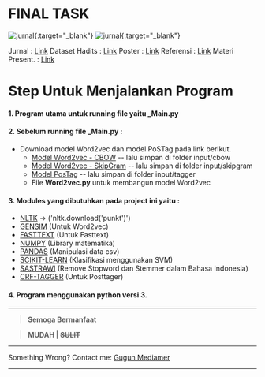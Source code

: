 # FINAL TASK 

[![jurnal](https://img.shields.io/badge/Jurnal-Telkom-blue.svg)](https://drive.google.com/open?id=12hS-1cEbCyjySE-0thvzRURnag44uBVU){:target="_blank"}
[![jurnal](https://img.shields.io/badge/Dataset-Hadits-brightgreen.svg)](https://drive.google.com/open?id=12hS-1cEbCyjySE-0thvzRURnag44uBVU){:target="_blank"}

Jurnal          : [Link](https://drive.google.com/open?id=12hS-1cEbCyjySE-0thvzRURnag44uBVU)
Dataset Hadits  : [Link](https://drive.google.com/open?id=1hInke1UE0z1Ih2b_qnDNPWJBEl1_ovu8)
Poster          : [Link](https://drive.google.com/open?id=1HTmI08MmC2037v297vLdIJDJz43jij36)
Referensi       : [Link](https://drive.google.com/open?id=1Y24MeAKQ5wT0qudgOYlefGYZYWFhRu7l)
Materi Present. : [Link](https://drive.google.com/open?id=1LZrBeiBmLzfQWxLPDo8p2WkHRnysc2B5PY3D4HJgFXg)

# Step Untuk Menjalankan Program

#### 1. Program utama untuk running file yaitu **_Main.py**
#### 2. Sebelum running file **_Main.py** :
- Download model Word2vec dan model PoSTag pada link berikut.
  - [Model Word2vec - CBOW](https://drive.google.com/open?id=194Nv9GY8MTcHTi18w7vu7gXXZ21vFeTY) -- lalu simpan di folder input/cbow
  - [Model Word2vec - SkipGram](https://drive.google.com/open?id=1dFED-1wuUrqXUIQH1pb4f1EfDqXaok26) -- lalu simpan di folder input/skipgram
  - [Model PosTag](https://drive.google.com/open?id=1SNDp4tLR3CYl5HX7hTbjlVs_j6fC1R9M) -- lalu simpan di folder input/tagger
  - File **Word2vec.py** untuk membangun model Word2vec
#### 3. Modules yang dibutuhkan pada project ini yaitu : 
- [NLTK](https://pypi.org/project/nltk/) -> ('nltk.download('punkt')')
- [GENSIM](https://pypi.org/project/gensim/) (Untuk Word2vec)
- [FASTTEXT](https://fasttext.cc/) (Untuk Fasttext)
- [NUMPY](https://pypi.org/project/numpy/) (Library matematika)
- [PANDAS](https://pypi.org/project/pandas/) (Manipulasi data csv)
- [SCIKIT-LEARN](https://pypi.org/project/scikit-learn/) (Klasifikasi menggunakan SVM)
- [SASTRAWI](https://pypi.org/project/Sastrawi/) (Remove Stopword dan Stemmer dalam Bahasa Indonesia)
- [CRF-TAGGER](https://pypi.org/project/python-crfsuite/) (Untuk Posttager)
#### 4. Program menggunakan python versi 3.
* * *

> **__Semoga Bermanfaat__**

> **MUDAH | ~~SULIT~~**

* * *
Something Wrong?
Contact me: [Gugun Mediamer](https://www.linkedin.com/in/gugun-mediamer-7a1088117)
* * *
